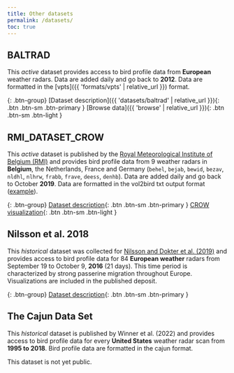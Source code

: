 ```yaml
---
title: Other datasets
permalink: /datasets/
toc: true
---
```


## BALTRAD

<!-- TODO: update -->

This _active_ dataset provides access to bird profile data from **European** weather radars. Data are added daily and go back to **2012**. Data are formatted in the [vpts]({{ 'formats/vpts' | relative_url }}) format.

{: .btn-group}
[Dataset description]({{ 'datasets/baltrad' | relative_url }}){: .btn .btn-sm .btn-primary }
[Browse data]({{ 'browse' | relative_url }}){: .btn .btn-sm .btn-light }

## RMI_DATASET_CROW

This _active_ dataset is published by the [Royal Meteorological Institute of Belgium (RMI)](https://meteo.be) and provides bird profile data from 9 weather radars in **Belgium**, the Netherlands, France and Germany (`behel`, `bejab`, `bewid`, `bezav`, `nldhl`, `nlhrw`, `frabb`, `frave`, `deess`, `denhb`). Data are added daily and go back to October **2019**. Data are formatted in the vol2bird txt output format ([example](https://opendata.meteo.be/ftp/observations/radar/vbird/behel/2019/behel_vpts_20191015.txt)).

{: .btn-group}
[Dataset description](https://opendata.meteo.be/geonetwork/srv/eng/catalog.search#/metadata/RMI_DATASET_CROW){: .btn .btn-sm .btn-primary }
[CROW visualization](https://www.meteo.be/birddetection){: .btn .btn-sm .btn-light }

## Nilsson et al. 2018

This _historical_ dataset was collected for [Nilsson and Dokter et al. (2019)](https://doi.org/10.1111/ecog.04003) and provides access to bird profile data for 84 **European weather** radars from September 19 to October 9, **2016** (21 days). This time period is characterized by strong passerine migration throughout Europe. Visualizations are included in the published deposit.

{: .btn-group}
[Dataset description](https://doi.org/10.5281/zenodo.1172801){: .btn .btn-sm .btn-primary }

## The Cajun Data Set

This _historical_ dataset is published by Winner et al. (2022) and provides access to bird profile data for every **United States** weather radar scan from **1995 to 2018**. Bird profile data are formatted in the cajun format.

This dataset is not yet public.<!-- [Dataset description](https://darkecology.github.io/cajun/){: .btn .btn-sm .btn-primary } -->
